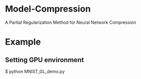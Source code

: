 # Model-Compression
A Partial Regularization Method for Neural Network Compression

# Example
## Setting GPU environment
$ python MNIST_GL_demo.py
